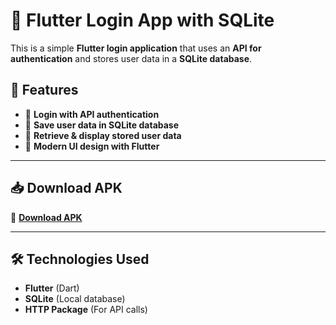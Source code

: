 # 📱 Flutter Login App with SQLite

This is a simple **Flutter login application** that uses an **API for authentication** and stores user data in a **SQLite database**.

## 🚀 Features
- 🔑 **Login with API authentication**
- 💾 **Save user data in SQLite database**
- 📂 **Retrieve & display stored user data**
- 🎨 **Modern UI design with Flutter**

---

## 📥 Download APK
🔗 **[Download APK](https://drive.google.com/file/d/1k5hsy9CdBNKI3K1hmnDtJ4pdXjv2CLfT/view?usp=drive_link)**  


---

## 🛠️ Technologies Used
- **Flutter** (Dart)
- **SQLite** (Local database)
- **HTTP Package** (For API calls)

